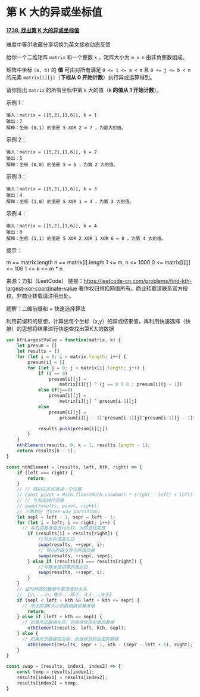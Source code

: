 # 第 K 大的异或坐标值

#### [1738. 找出第 K 大的异或坐标值](https://leetcode-cn.com/problems/find-kth-largest-xor-coordinate-value/)

难度中等31收藏分享切换为英文接收动态反馈

给你一个二维矩阵 `matrix` 和一个整数 `k` ，矩阵大小为 `m x n` 由非负整数组成。

矩阵中坐标 `(a, b)` 的 **值** 可由对所有满足 `0 <= i <= a < m` 且 `0 <= j <= b < n` 的元素 `matrix[i][j]`（**下标从 0 开始计数**）执行异或运算得到。

请你找出 `matrix` 的所有坐标中第 `k` 大的值（**`k` 的值从 1 开始计数**）。

示例 1：

```
输入：matrix = [[5,2],[1,6]], k = 1
输出：7
解释：坐标 (0,1) 的值是 5 XOR 2 = 7 ，为最大的值。
```

示例 2：

```
输入：matrix = [[5,2],[1,6]], k = 2
输出：5
解释：坐标 (0,0) 的值是 5 = 5 ，为第 2 大的值。
```

示例 3：

```
输入：matrix = [[5,2],[1,6]], k = 3
输出：4
解释：坐标 (1,0) 的值是 5 XOR 1 = 4 ，为第 3 大的值。
```

示例 4：

```
输入：matrix = [[5,2],[1,6]], k = 4
输出：0
解释：坐标 (1,1) 的值是 5 XOR 2 XOR 1 XOR 6 = 0 ，为第 4 大的值。
```


提示：

m == matrix.length
n == matrix[i].length
1 <= m, n <= 1000
0 <= matrix[i][j] <= 106
1 <= k <= m * n

来源：力扣（LeetCode）
链接：https://leetcode-cn.com/problems/find-kth-largest-xor-coordinate-value
著作权归领扣网络所有。商业转载请联系官方授权，非商业转载请注明出处。





题解：二维前缀和 + 快速选择算法

利用前缀和的思想，计算出每个坐标（x,y）的异或结果值，再利用快速选择（快排）的思想将结果进行快速查找出第K大的数据

```js
var kthLargestValue = function(matrix, k) {
    let presum = []
    let results = []
    for (let i = 0; i < matrix.length; i++) {
        presum[i] = []
        for (let j = 0; j < matrix[i].length; j++) {
            if (i == 0)
                presum[i][j] =
                    matrix[i][j] ^ (j == 0 ? 0 : presum[i][j - 1])
            else if(j==0)
                presum[i][j] =
                    matrix[i][j] ^ presum[i-1][j]
            else
                presum[i][j] =
                    presum[i][j - 1]^presum[i-1][j]^presum[i-1][j - 1]^ matrix[i][j]

            results.push(presum[i][j])
        }
    }
    nthElement(results, 0, k - 1, results.length - 1);
    return results[k - 1];
}

const nthElement = (results, left, kth, right) => {
    if (left === right) {
        return;
    }
    // // 随机在区间选择一个位置
    // const pivot = Math.floor(Math.random() * (right - left) + left)
    // // 与右边进行交换
    // swap(results, pivot, right);
    // 三路划分（three-way partition）
    let sepl = left - 1, sepr = left - 1;
    for (let i = left; i <= right; i++) {
      // 与右边基准值进行比较，大的值往前放
        if (results[i] > results[right]) {
            //将大的值放左边 
            swap(results, ++sepr, i);
            // 将小的值与等于的值交换
            swap(results, ++sepl, sepr);
        } else if (results[i] === results[right]) {
            //与基准值相等的放左边 
            swap(results, ++sepr, i);
        }
    }
    // 此时排完的数据与基准值的关系
    // 【小,...小，等于...等于，大于...大于】
    if (sepl < left + kth && left + kth <= sepr) {
      // 所求的第K大小的数据就是基准值
        return;
    } else if (left + kth <= sepl) {
      // 如果所求数据在后，则继续快排前面的数据
        nthElement(results, left, kth, sepl);
    } else {
      // 如果所求数据在后驱，则继续快排后面的数据
        nthElement(results, sepr + 1, kth - (sepr - left + 1), right);
    }
}

const swap = (results, index1, index2) => {
    const temp = results[index1];
    results[index1] = results[index2];
    results[index2] = temp;
}
```


